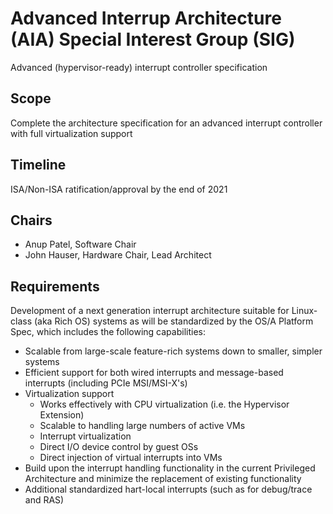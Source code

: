 # Advanced Interrup Architecture (AIA) Special Interest Group (SIG)

Advanced (hypervisor-ready) interrupt controller specification

## Scope
Complete the architecture specification for an advanced
interrupt controller with full virtualization support

## Timeline
ISA/Non-ISA ratification/approval by the end of 2021

## Chairs
- Anup Patel, Software Chair
- John Hauser, Hardware Chair, Lead Architect

## Requirements
Development of a next generation interrupt architecture suitable for Linux-class (aka Rich OS)
systems as will be standardized by the OS/A Platform Spec, which includes the following
capabilities:
- Scalable from large-scale feature-rich systems down to smaller, simpler systems
- Efficient support for both wired interrupts and message-based interrupts (including PCIe MSI/MSI-X's)
- Virtualization support
  - Works effectively with CPU virtualization (i.e. the Hypervisor Extension)
  - Scalable to handling large numbers of active VMs
  - Interrupt virtualization
  - Direct I/O device control by guest OSs
  - Direct injection of virtual interrupts into VMs
- Build upon the interrupt handling functionality in the current Privileged Architecture and minimize the replacement of existing functionality
- Additional standardized hart-local interrupts (such as for debug/trace and RAS)
